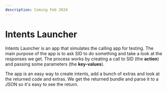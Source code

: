 ```yaml
---
description: Coming Feb 2024
---
```


# Intents Launcher

Intents Launcher is an app that simulates the calling app for testing. The main purpose of the app is to ask SID to do something and take a look at the responses we get. The process works by creating a call to SID (the **action**) and passing some parameters (the **key-values**).

The app is an easy way to create intents, add a bunch of extras and look at the returned code and extras. We get the returned bundle and parse it to a JSON so it's easy to see the return.

